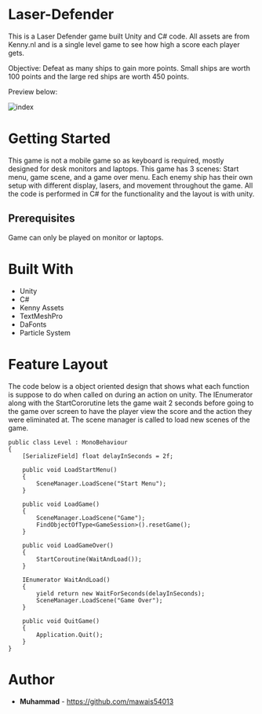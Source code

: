 # Laser-Defender
 
 This is a Laser Defender game built Unity and C# code. All assets are from Kenny.nl and is a single level game to see how high a score each player gets. 

 Objective: Defeat as many ships to gain more points. Small ships are worth 100 points and the large red ships are worth 450 points. 

Preview below:

 ![index](game.gif)

 # Getting Started

 This game is not a mobile game so as keyboard is required, mostly designed for desk monitors and laptops. This game has 3 scenes: Start menu, game scene, and a game over menu. Each enemy ship has their own setup with different display, lasers, and movement throughout the game. All the code is performed in C# for the functionality and the layout is with unity. 

 ## Prerequisites
 Game can only be played on monitor or laptops. 

 # Built With
 - Unity
 - C# 
 - Kenny Assets
 - TextMeshPro
 - DaFonts
 - Particle System
 
# Feature Layout

The code below is a object oriented design that shows what each function is suppose to do when called on during an action on unity. The IEnumerator along with the StartCororutine lets the game wait 2 seconds before going to the game over screen to have the player view the score and the action they were eliminated at. The scene manager is called to load new scenes of the game. 
```
public class Level : MonoBehaviour
{
    [SerializeField] float delayInSeconds = 2f;

    public void LoadStartMenu()
    {
        SceneManager.LoadScene("Start Menu");
    }

    public void LoadGame()
    {
        SceneManager.LoadScene("Game");
        FindObjectOfType<GameSession>().resetGame();
    }

    public void LoadGameOver()
    {
        StartCoroutine(WaitAndLoad());       
    }

    IEnumerator WaitAndLoad()
    {
        yield return new WaitForSeconds(delayInSeconds);
        SceneManager.LoadScene("Game Over");
    }

    public void QuitGame()
    {
        Application.Quit();
    }
}

```

# Author
* **Muhammad** - https://github.com/mawais54013
